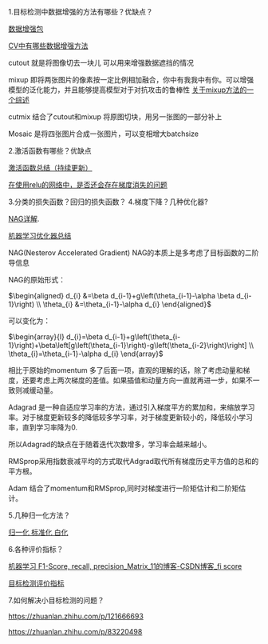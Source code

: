 1.目标检测中数据增强的方法有哪些？优缺点？

[数据增强包](https://www.freesion.com/article/13111107879/#CoarseDropout%C2%A0%E5%9C%A8%E5%9B%BE%E5%83%8F%E4%B8%8A%E7%94%9F%E6%88%90%E7%9F%A9%E5%BD%A2%E5%8C%BA%E5%9F%9F)

[CV中有哪些数据增强方法](https://www.zhihu.com/question/319291048/answer/2258940108)

cutout 就是将图像切去一块儿 可以用来增强数据遮挡的情况

mixup 即将两张图片的像素按一定比例相加融合，你中有我我中有你。可以增强模型的泛化能力，并且能够提高模型对于对抗攻击的鲁棒性 [关于mixup方法的一个综述](https://zhuanlan.zhihu.com/p/439205252) 

cutmix 结合了cutout和mixup 将原图切块，用另一张图的一部分补上

Mosaic 是将四张图片合成一张图片，可以变相增大batchsize

2.激活函数有哪些？优缺点

[激活函数总结（持续更新）](https://zhuanlan.zhihu.com/p/73214810)

[在使用relu的网络中，是否还会存在梯度消失的问题](https://www.zhihu.com/question/49230360/answer/114914080)

3.分类的损失函数？回归的损失函数？
4.梯度下降？几种优化器?

[NAG详解](https://maimai.cn/article/detail?fid=1611261762&efid=QG9uqqsOrTdPa8hTbppqIg).

[机器学习优化器总结](https://zhuanlan.zhihu.com/p/150113660)

NAG(Nesterov Accelerated Gradient) NAG的本质上是多考虑了目标函数的二阶导信息

NAG的原始形式：

$\begin{aligned}
d_{i} &=\beta d_{i-1}+g\left(\theta_{i-1}-\alpha \beta d_{i-1}\right) \\
\theta_{i} &=\theta_{i-1}-\alpha d_{i}
\end{aligned}$ 

可以变化为：

$\begin{array}{l}
d_{i}=\beta d_{i-1}+g\left(\theta_{i-1}\right)+\beta\left[g\left(\theta_{i-1}\right)-g\left(\theta_{i-2}\right)\right] \\
\theta_{i}=\theta_{i-1}-\alpha d_{i}
\end{array}$ 

相比于原始的momentum 多了后面一项，直观的理解的话，除了考虑动量和梯度，还要考虑上两次梯度的差值。如果插值和动量方向一直就再进一步，如果不一致则减缓动量。

Adagrad 是一种自适应学习率的方法，通过引入梯度平方的累加和，来缩放学习率。对于梯度更新较多的降低较多学习率，对于梯度更新较小的，降低较小学习率，直到学习率降为0.

所以Adagrad的缺点在于随着迭代次数增多，学习率会越来越小。

RMSprop采用指数衰减平均的方式取代Adgrad取代所有梯度历史平方值的总和的平方根。

Adam 结合了momentum和RMSprop,同时对梯度进行一阶矩估计和二阶矩估计。

5.几种归一化方法？

[归一化 标准化 白化](https://zhuanlan.zhihu.com/p/475106090)

6.各种评价指标？

[机器学习 F1-Score, recall, precision_Matrix_11的博客-CSDN博客_fi score](https://blog.csdn.net/matrix_space/article/details/50384518)

[目标检测评价指标](https://zhuanlan.zhihu.com/p/88896868)

7.如何解决小目标检测的问题？

https://zhuanlan.zhihu.com/p/121666693

https://zhuanlan.zhihu.com/p/83220498

